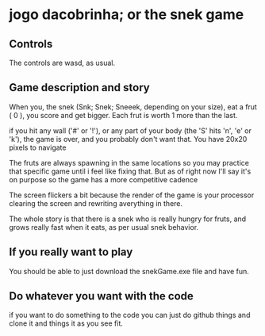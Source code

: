 # jogo dacobrinha; or the snek game

## Controls

The controls are wasd, as usual.

## Game description and story

When you, the snek (Snk; Snek; Sneeek, depending on your size), eat a frut ( 0 ), you score and get bigger. Each frut is worth 1 more than the last.

if you hit any wall ('#' or '!'), or any part of your body (the 'S' hits 'n', 'e' or 'k'), the game is over, and you probably don't want that. You have 20x20 pixels to navigate

The fruts are always spawning in the same locations so you may practice that specific game until i feel like fixing that. But as of right now I'll say it's on purpose so the game has a more competitive cadence

The screen flickers a bit because the render of the game is your processor clearing the screen and rewriting averything in there.

The whole story is that there is a snek who is really hungry for fruts, and grows really fast when it eats, as per usual snek behavior.

## If you really want to play

You should be able to just download the snekGame.exe file and have fun.

## Do whatever you want with the code

if you want to do something to the code you can just do github things and clone it and things it as you see fit.
